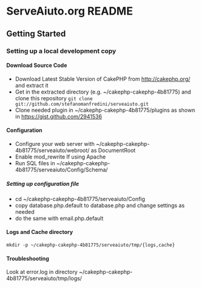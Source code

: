 ServeAiuto.org README
=====================
Getting Started
---------------
### Setting up a local development copy
#### Download Source Code
+ Download Latest Stable Version of CakePHP from http://cakephp.org/ and extract it
+ Get in the extracted directory (e.g. ~/cakephp-cakephp-4b81775) and clone this repository
  ``git clone git://github.com/stefanomanfredini/serveaiuto.git``
+ Clone needed plugin in ~/cakephp-cakephp-4b81775/plugins as shown in https://gist.github.com/2941536

#### Configuration
+ Configure your web server with ~/cakephp-cakephp-4b81775/serveaiuto/webroot/ as DocumentRoot
+ Enable mod\_rewrite If using Apache
+ Run SQL files in ~/cakephp-cakephp-4b81775/serveaiuto/Config/Schema/

##### Setting up configuration file
+ cd ~/cakephp-cakephp-4b81775/serveaiuto/Config
+ copy database.php.default to database.php and change settings as needed
+ do the same with email.php.default

#### Logs and Cache directory
``mkdir -p ~/cakephp-cakephp-4b81775/serveaiuto/tmp/{logs,cache}``

#### Troubleshooting
Look at error.log in directory ~/cakephp-cakephp-4b81775/serveaiuto/tmp/logs/

